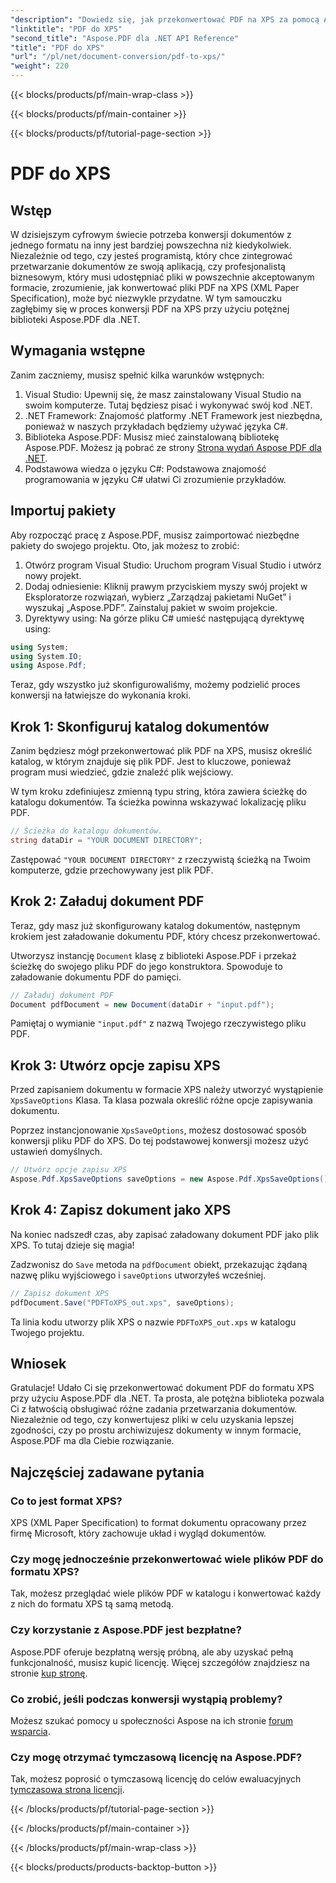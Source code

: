 ```yaml
---
"description": "Dowiedz się, jak przekonwertować PDF na XPS za pomocą Aspose.PDF dla .NET dzięki temu przewodnikowi krok po kroku. Idealne dla programistów i entuzjastów przetwarzania dokumentów."
"linktitle": "PDF do XPS"
"second_title": "Aspose.PDF dla .NET API Reference"
"title": "PDF do XPS"
"url": "/pl/net/document-conversion/pdf-to-xps/"
"weight": 220
---
```


{{< blocks/products/pf/main-wrap-class >}}

{{< blocks/products/pf/main-container >}}

{{< blocks/products/pf/tutorial-page-section >}}

# PDF do XPS

## Wstęp

W dzisiejszym cyfrowym świecie potrzeba konwersji dokumentów z jednego formatu na inny jest bardziej powszechna niż kiedykolwiek. Niezależnie od tego, czy jesteś programistą, który chce zintegrować przetwarzanie dokumentów ze swoją aplikacją, czy profesjonalistą biznesowym, który musi udostępniać pliki w powszechnie akceptowanym formacie, zrozumienie, jak konwertować pliki PDF na XPS (XML Paper Specification), może być niezwykle przydatne. W tym samouczku zagłębimy się w proces konwersji PDF na XPS przy użyciu potężnej biblioteki Aspose.PDF dla .NET.

## Wymagania wstępne

Zanim zaczniemy, musisz spełnić kilka warunków wstępnych:

1. Visual Studio: Upewnij się, że masz zainstalowany Visual Studio na swoim komputerze. Tutaj będziesz pisać i wykonywać swój kod .NET.
2. .NET Framework: Znajomość platformy .NET Framework jest niezbędna, ponieważ w naszych przykładach będziemy używać języka C#.
3. Biblioteka Aspose.PDF: Musisz mieć zainstalowaną bibliotekę Aspose.PDF. Możesz ją pobrać ze strony [Strona wydań Aspose PDF dla .NET](https://releases.aspose.com/pdf/net/).
4. Podstawowa wiedza o języku C#: Podstawowa znajomość programowania w języku C# ułatwi Ci zrozumienie przykładów.

## Importuj pakiety

Aby rozpocząć pracę z Aspose.PDF, musisz zaimportować niezbędne pakiety do swojego projektu. Oto, jak możesz to zrobić:

1. Otwórz program Visual Studio: Uruchom program Visual Studio i utwórz nowy projekt.
2. Dodaj odniesienie: Kliknij prawym przyciskiem myszy swój projekt w Eksploratorze rozwiązań, wybierz „Zarządzaj pakietami NuGet” i wyszukaj „Aspose.PDF”. Zainstaluj pakiet w swoim projekcie.
3. Dyrektywy using: Na górze pliku C# umieść następującą dyrektywę using:

```csharp
using System;
using System.IO;
using Aspose.Pdf;
```

Teraz, gdy wszystko już skonfigurowaliśmy, możemy podzielić proces konwersji na łatwiejsze do wykonania kroki.

## Krok 1: Skonfiguruj katalog dokumentów

Zanim będziesz mógł przekonwertować plik PDF na XPS, musisz określić katalog, w którym znajduje się plik PDF. Jest to kluczowe, ponieważ program musi wiedzieć, gdzie znaleźć plik wejściowy.

W tym kroku zdefiniujesz zmienną typu string, która zawiera ścieżkę do katalogu dokumentów. Ta ścieżka powinna wskazywać lokalizację pliku PDF.

```csharp
// Ścieżka do katalogu dokumentów.
string dataDir = "YOUR DOCUMENT DIRECTORY";
```

Zastępować `"YOUR DOCUMENT DIRECTORY"` z rzeczywistą ścieżką na Twoim komputerze, gdzie przechowywany jest plik PDF.

## Krok 2: Załaduj dokument PDF

Teraz, gdy masz już skonfigurowany katalog dokumentów, następnym krokiem jest załadowanie dokumentu PDF, który chcesz przekonwertować.

Utworzysz instancję `Document` klasę z biblioteki Aspose.PDF i przekaż ścieżkę do swojego pliku PDF do jego konstruktora. Spowoduje to załadowanie dokumentu PDF do pamięci.

```csharp
// Załaduj dokument PDF
Document pdfDocument = new Document(dataDir + "input.pdf");
```

Pamiętaj o wymianie `"input.pdf"` z nazwą Twojego rzeczywistego pliku PDF.

## Krok 3: Utwórz opcje zapisu XPS

Przed zapisaniem dokumentu w formacie XPS należy utworzyć wystąpienie `XpsSaveOptions` Klasa. Ta klasa pozwala określić różne opcje zapisywania dokumentu.

Poprzez instancjonowanie `XpsSaveOptions`, możesz dostosować sposób konwersji pliku PDF do XPS. Do tej podstawowej konwersji możesz użyć ustawień domyślnych.

```csharp
// Utwórz opcje zapisu XPS
Aspose.Pdf.XpsSaveOptions saveOptions = new Aspose.Pdf.XpsSaveOptions();
```

## Krok 4: Zapisz dokument jako XPS

Na koniec nadszedł czas, aby zapisać załadowany dokument PDF jako plik XPS. To tutaj dzieje się magia!

Zadzwonisz do `Save` metoda na `pdfDocument` obiekt, przekazując żądaną nazwę pliku wyjściowego i `saveOptions` utworzyłeś wcześniej.

```csharp
// Zapisz dokument XPS
pdfDocument.Save("PDFToXPS_out.xps", saveOptions);
```

Ta linia kodu utworzy plik XPS o nazwie `PDFToXPS_out.xps` w katalogu Twojego projektu.

## Wniosek

Gratulacje! Udało Ci się przekonwertować dokument PDF do formatu XPS przy użyciu Aspose.PDF dla .NET. Ta prosta, ale potężna biblioteka pozwala Ci z łatwością obsługiwać różne zadania przetwarzania dokumentów. Niezależnie od tego, czy konwertujesz pliki w celu uzyskania lepszej zgodności, czy po prostu archiwizujesz dokumenty w innym formacie, Aspose.PDF ma dla Ciebie rozwiązanie.

## Najczęściej zadawane pytania

### Co to jest format XPS?
XPS (XML Paper Specification) to format dokumentu opracowany przez firmę Microsoft, który zachowuje układ i wygląd dokumentów.

### Czy mogę jednocześnie przekonwertować wiele plików PDF do formatu XPS?
Tak, możesz przeglądać wiele plików PDF w katalogu i konwertować każdy z nich do formatu XPS tą samą metodą.

### Czy korzystanie z Aspose.PDF jest bezpłatne?
Aspose.PDF oferuje bezpłatną wersję próbną, ale aby uzyskać pełną funkcjonalność, musisz kupić licencję. Więcej szczegółów znajdziesz na stronie [kup stronę](https://purchase.aspose.com/buy).

### Co zrobić, jeśli podczas konwersji wystąpią problemy?
Możesz szukać pomocy u społeczności Aspose na ich stronie [forum wsparcia](https://forum.aspose.com/c/pdf/10).

### Czy mogę otrzymać tymczasową licencję na Aspose.PDF?
Tak, możesz poprosić o tymczasową licencję do celów ewaluacyjnych [tymczasowa strona licencji](https://purchase.aspose.com/temporary-license/).

{{< /blocks/products/pf/tutorial-page-section >}}

{{< /blocks/products/pf/main-container >}}

{{< /blocks/products/pf/main-wrap-class >}}

{{< blocks/products/products-backtop-button >}}